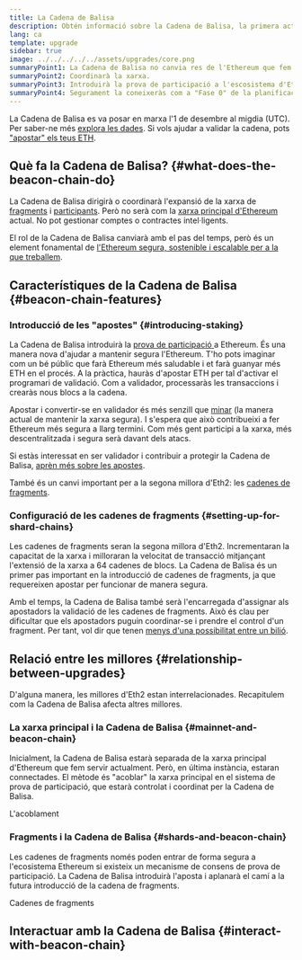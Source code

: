 ```yaml
---
title: La Cadena de Balisa
description: Obtén informació sobre la Cadena de Balisa, la primera actualització d'Eth2 a Ethereum.
lang: ca
template: upgrade
sidebar: true
image: ../../../../../assets/upgrades/core.png
summaryPoint1: La Cadena de Balisa no canvia res de l'Ethereum que fem servir a dia d'avui.
summaryPoint2: Coordinarà la xarxa.
summaryPoint3: Introduirà la prova de participació a l'escosistema d'Ethereum.
summaryPoint4: Segurament la coneixeràs com a "Fase 0" de la planificació tècnica.
---
```


<UpgradeStatus isShipped date="Enviat!">
    La Cadena de Balisa es va posar en marxa l'1 de desembre al migdia (UTC). Per saber-ne més <a href="https://beaconscan.com/">explora les dades</a>. Si vols ajudar a validar la cadena, pots <a href="/staking/">"apostar" els teus ETH</a>.
</UpgradeStatus>

## Què fa la Cadena de Balisa? {#what-does-the-beacon-chain-do}

La Cadena de Balisa dirigirà o coordinarà l'expansió de la xarxa de [fragments](/upgrades/shard-chains/) i [participants](/staking/). Però no serà com la [xarxa principal d'Ethereum](/glossary/#mainnet) actual. No pot gestionar comptes o contractes intel·ligents.

El rol de la Cadena de Balisa canviarà amb el pas del temps, però és un element fonamental de [l'Ethereum segura, sostenible i escalable per a la que treballem](/upgrades/vision/).

## Característiques de la Cadena de Balisa {#beacon-chain-features}

### Introducció de les "apostes" {#introducing-staking}

La Cadena de Balisa introduirà la [prova de participació ](/developers/docs/consensus-mechanisms/pos/) a Ethereum. És una manera nova d'ajudar a mantenir segura l'Ethereum. T'ho pots imaginar com un bé públic que farà Ethereum més saludable i et farà guanyar més ETH en el procés. A la pràctica, hauràs d'apostar ETH per tal d'activar el programari de validació. Com a validador, processaràs les transaccions i crearàs nous blocs a la cadena.

Apostar i convertir-se en validador és més senzill que [minar](/developers/docs/mining/) (la manera actual de mantenir la xarxa segura). I s'espera que això contribueixi a fer Ethereum més segura a llarg termini. Com més gent participi a la xarxa, més descentralitzada i segura serà davant dels atacs.

<InfoBanner emoji=":money_bag:">
Si estàs interessat en ser validador i contribuir a protegir la Cadena de Balisa, <a href="/staking/">aprèn més sobre les apostes</a>.
</InfoBanner>

També és un canvi important per a la segona millora d'Eth2: les [cadenes de fragments](/upgrades/shard-chains/).

### Configuració de les cadenes de fragments {#setting-up-for-shard-chains}

Les cadenes de fragments seran la segona millora d'Eth2. Incrementaran la capacitat de la xarxa i milloraran la velocitat de transacció mitjançant l'extensió de la xarxa a 64 cadenes de blocs. La Cadena de Balisa és un primer pas important en la introducció de cadenes de fragments, ja que requereixen apostar per funcionar de manera segura.

Amb el temps, la Cadena de Balisa també serà l'encarregada d'assignar als apostadors la validació de les cadenes de fragments. Això és clau per dificultar que els apostadors puguin coordinar-se i prendre el control d'un fragment. Per tant, vol dir que tenen [menys d'una possibilitat entre un bilió](https://medium.com/@chihchengliang/minimum-committee-size-explained-67047111fa20).

## Relació entre les millores {#relationship-between-upgrades}

D'alguna manera, les millores d'Eth2 estan interrelacionades. Recapitulem com la Cadena de Balisa afecta altres millores.

### La xarxa principal i la Cadena de Balisa {#mainnet-and-beacon-chain}

Inicialment, la Cadena de Balisa estarà separada de la xarxa principal d'Ethereum que fem servir actualment. Però, en última instància, estaran connectades. El mètode és "acoblar" la xarxa principal en el sistema de prova de participació, que estarà controlat i coordinat per la Cadena de Balisa.

<ButtonLink to="/upgrades/merge/">L'acoblament</ButtonLink>

### Fragments i la Cadena de Balisa {#shards-and-beacon-chain}

Les cadenes de fragments només poden entrar de forma segura a l'ecosistema Ethereum si existeix un mecanisme de consens de prova de participació. La Cadena de Balisa introduirà l'aposta i aplanarà el camí a la futura introducció de la cadena de fragments.

<ButtonLink to="/upgrades/shard-chains/">Cadenes de fragments</ButtonLink>

<Divider />

## Interactuar amb la Cadena de Balisa {#interact-with-beacon-chain}

<BeaconChainActions />
